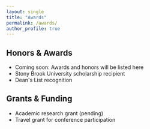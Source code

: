 ```yaml
---
layout: single
title: "Awards"
permalink: /awards/
author_profile: true
---
```


## Honors & Awards

* Coming soon: Awards and honors will be listed here
* Stony Brook University scholarship recipient 
* Dean's List recognition

## Grants & Funding

* Academic research grant (pending)
* Travel grant for conference participation 